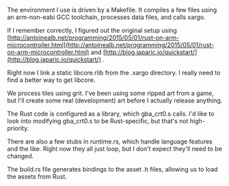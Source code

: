 The environment I use is driven by a Makefile.  It compiles a few files using an arm-non-eabi GCC toolchain, processes data files, and calls xargo.

If I remember correctly, I figured out the original setup using [http://antoinealb.net/programming/2015/05/01/rust-on-arm-microcontroller.html](http://antoinealb.net/programming/2015/05/01/rust-on-arm-microcontroller.html) and [http://blog.japaric.io/quickstart/](http://blog.japaric.io/quickstart/) .

Right now I link a static libcore.rlib from the .xargo directory.  I really need to find a better way to get libcore.

We process tiles using grit.  I've been using some ripped art from a game, but I'll create some real \(development\) art before I actually release anything.

The Rust code is configured as a library, which gba\_crt0.s calls.  I'd like to look into modifying gba\_crt0.s to be Rust-specific, but that's not high-priority.

There are also a few stubs in runtime.rs, which handle language features and the like.  Right now they all just loop, but I don't expect they'll need to be changed.

The build.rs file generates bindings to the asset .h files, allowing us to load the assets from Rust.

